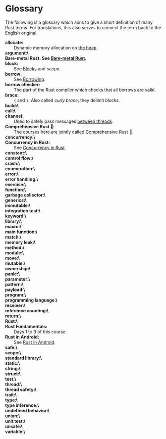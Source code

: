 # Glossary

The following is a glossary which aims to give a short definition of many Rust
terms. For translations, this also serves to connect the term back to the
English original.

<style>
h1#glossary ~ ul {
    list-style: none;
    padding-inline-start: 0;
}

h1#glossary ~ ul > li {
    /* Simplify with "text-indent: 2em hanging" when supported:
       https://caniuse.com/mdn-css_properties_text-indent_hanging */
    padding-left: 2em;
    text-indent: -2em;
}

h1#glossary ~ ul > li:first-line {
    font-weight: bold;
}
</style>

<!--
Translators: please add the English term in italic after your translated term.
Also, please keep the hard line breaks to ensure a nice formatting.
-->

- allocate:\
  Dynamic memory allocation on [the heap](memory-management/stack-vs-heap.md).
- argument:\
- Bare-metal Rust: See [Bare-metal Rust](bare-metal.md).
- block:\
  See [Blocks](control-flow/blocks.md) and _scope_.
- borrow:\
  See [Borrowing](ownership/borrowing.md).
- borrow checker:\
  The part of the Rust compiler which checks that all borrows are valid.
- brace:\
  `{` and `}`. Also called _curly brace_, they delimit _blocks_.
- build:\
- call:\
- channel:\
  Used to safely pass messages [between threads](concurrency/channels.md).
- Comprehensive Rust 🦀:\
  The courses here are jointly called Comprehensive Rust 🦀.
- concurrency:\
- Concurrency in Rust:\
  See [Concurrency in Rust](concurrency.md).
- constant:\
- control flow:\
- crash:\
- enumeration:\
- error:\
- error handling:\
- exercise:\
- function:\
- garbage collector:\
- generics:\
- immutable:\
- integration test:\
- keyword:\
- library:\
- macro:\
- main function:\
- match:\
- memory leak:\
- method:\
- module:\
- move:\
- mutable:\
- ownership:\
- panic:\
- parameter:\
- pattern:\
- payload:\
- program:\
- programming language:\
- receiver:\
- reference counting:\
- return:\
- Rust:\
- Rust Fundamentals:\
  Days 1 to 3 of this course.
- Rust in Android:\
  See [Rust in Android](android.md).
- safe:\
- scope:\
- standard library:\
- static:\
- string:\
- struct:\
- test:\
- thread:\
- thread safety:\
- trait:\
- type:\
- type inference:\
- undefined behavior:\
- union:\
- unit test:\
- unsafe:\
- variable:\
